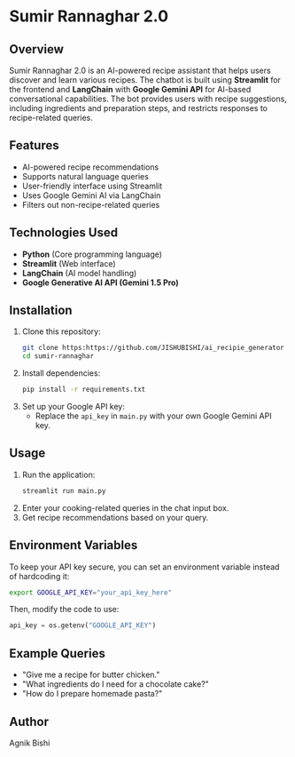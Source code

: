 # Sumir Rannaghar 2.0

## Overview

Sumir Rannaghar 2.0 is an AI-powered recipe assistant that helps users discover and learn various recipes. The chatbot is built using **Streamlit** for the frontend and **LangChain** with **Google Gemini API** for AI-based conversational capabilities. The bot provides users with recipe suggestions, including ingredients and preparation steps, and restricts responses to recipe-related queries.

## Features

- AI-powered recipe recommendations
- Supports natural language queries
- User-friendly interface using Streamlit
- Uses Google Gemini AI via LangChain
- Filters out non-recipe-related queries

## Technologies Used

- **Python** (Core programming language)
- **Streamlit** (Web interface)
- **LangChain** (AI model handling)
- **Google Generative AI API (Gemini 1.5 Pro)**

## Installation

1. Clone this repository:
   ```sh
   git clone https:https://github.com/JISHUBISHI/ai_recipie_generator
   cd sumir-rannaghar
   ```
2. Install dependencies:
   ```sh
   pip install -r requirements.txt
   ```
3. Set up your Google API key:
   - Replace the `api_key` in `main.py` with your own Google Gemini API key.

## Usage

1. Run the application:
   ```sh
   streamlit run main.py
   ```
2. Enter your cooking-related queries in the chat input box.
3. Get recipe recommendations based on your query.

## Environment Variables

To keep your API key secure, you can set an environment variable instead of hardcoding it:

```sh
export GOOGLE_API_KEY="your_api_key_here"
```

Then, modify the code to use:

```python
api_key = os.getenv("GOOGLE_API_KEY")
```

## Example Queries

- "Give me a recipe for butter chicken."
- "What ingredients do I need for a chocolate cake?"
- "How do I prepare homemade pasta?"


## Author

Agnik Bishi

